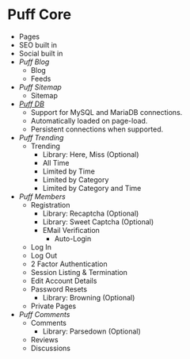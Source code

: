# Puff Core
- Pages
- SEO built in
- Social built in
- _Puff Blog_
  - Blog
  - Feeds
- _Puff Sitemap_
  - Sitemap
- _[Puff DB](https://github.com/eustasy/puff-db)_
    - Support for MySQL and MariaDB connections.
    - Automatically loaded on page-load.
    - Persistent connections when supported.
- _Puff Trending_
  - Trending
    - Library: Here, Miss (Optional)
    - All Time
    - Limited by Time
    - Limited by Category
    - Limited by Category and Time
- _Puff Members_
  - Registration
    - Library: Recaptcha (Optional)
    - Library: Sweet Captcha (Optional)
    - EMail Verification
      - Auto-Login
  - Log In
  - Log Out
  - 2 Factor Authentication
  - Session Listing & Termination
  - Edit Account Details
  - Password Resets
    - Library: Browning (Optional)
  - Private Pages
- _Puff Comments_
  - Comments
    - Library: Parsedown (Optional)
  - Reviews
  - Discussions
